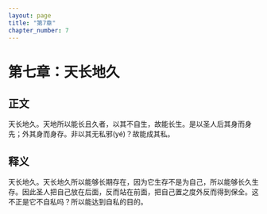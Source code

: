 ```yaml
---
layout: page
title: "第7章"
chapter_number: 7
---
```


# 第七章：天长地久

## 正文
天长地久。天地所以能长且久者，以其不自生，故能长生。是以圣人后其身而身先；外其身而身存。非以其无私邪(yé)？故能成其私。

## 释义
天长地久。天长地久所以能够长期存在，因为它生存不是为自己，所以能够长久生存。因此圣人把自己放在后面，反而站在前面，把自己置之度外反而得到保全。这不正是它不自私吗？所以能达到自私的目的。